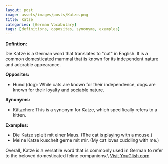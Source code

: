 ```yaml
---
layout: post
image: assets/images/posts/Katze.png
title: Katze
categories: [German Vocabulary]
tags: [definitions, opposites, synonyms, examples]
---
```


**Defintion:**

Die Katze is a German word that translates to "cat" in English. It is a common domesticated mammal that is known for its independent nature and adorable appearance. 

**Opposites:**

- Hund (dog): While cats are known for their independence, dogs are known for their loyalty and sociable nature.

**Synonyms:**

- Kätzchen: This is a synonym for Katze, which specifically refers to a kitten.

**Examples:**

- Die Katze spielt mit einer Maus. (The cat is playing with a mouse.)
- Meine Katze kuschelt gerne mit mir. (My cat loves cuddling with me.)

Overall, Katze is a versatile word that is commonly used in German to refer to the beloved domesticated feline companions.\ <a id="yg-widget-0" class="youglish-widget" data-query="Katze" data-lang="german" data-components="8412" data-auto-start="0" data-bkg-color="theme_light" data-title="How%20to%20pronounce%20Katze%20in%20German"  rel="nofollow" href="https://youglish.com">Visit YouGlish.com</a><script async src="https://youglish.com/public/emb/widget.js" charset="utf-8"></script>